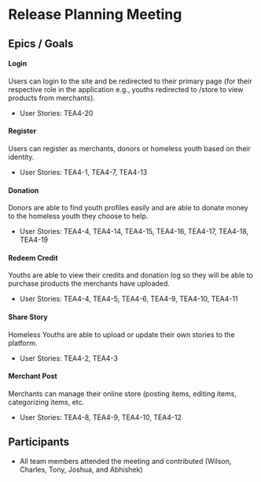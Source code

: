 # Release Planning Meeting

## Epics / Goals

#### Login

Users can login to the site and be redirected to their primary page (for their respective role in the application e.g., youths redirected to /store to view products from merchants).

- User Stories: TEA4-20

#### Register

Users can register as merchants, donors or homeless youth based on their identity.

- User Stories: TEA4-1, TEA4-7, TEA4-13

#### Donation

Donors are able to find youth profiles easily and are able to donate money to the homeless youth they choose to help.

- User Stories: TEA4-4, TEA4-14, TEA4-15, TEA4-16, TEA4-17, TEA4-18, TEA4-19

#### Redeem Credit

Youths are able to view their credits and donation log so they will be able to purchase products the merchants have uploaded.

- User Stories: TEA4-4, TEA4-5, TEA4-6, TEA4-9, TEA4-10, TEA4-11

#### Share Story

Homeless Youths are able to upload or update their own stories to the platform.

- User Stories: TEA4-2, TEA4-3

#### Merchant Post

Merchants can manage their online store (posting items, editing items, categorizing items, etc.

- User Stories: TEA4-8, TEA4-9, TEA4-10, TEA4-12

## Participants

- All team members attended the meeting and contributed (Wilson, Charles, Tony, Joshua, and Abhishek)
